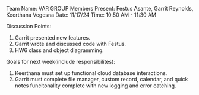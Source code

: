 Team Name: VAR GROUP
Members Present: Festus Asante, Garrit Reynolds, Keerthana Vegesna
Date: 11/17/24
Time: 10:50 AM - 11:30 AM

Discussion Points:
   1. Garrit presented new features.
   2. Garrit wrote and discussed code with Festus.
   3. HW6 class and object diagramming.
 

Goals for next week(include responsibilites): 
   1. Keerthana must set up functional cloud database interactions.
   2. Garrit must complete file manager, custom record, calendar, and quick notes funcitonality complete with new logging and error catching.
   